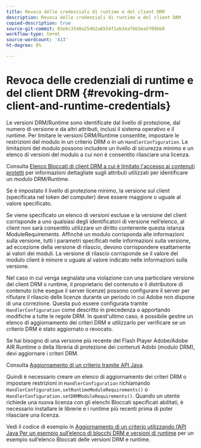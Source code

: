 ```yaml
---
title: Revoca delle credenziali di runtime e del client DRM
description: Revoca delle credenziali di runtime e del client DRM
copied-description: true
source-git-commit: 02ebc3548a254b2a6554f1ab34afbb3ea5f09bb8
workflow-type: tm+mt
source-wordcount: '413'
ht-degree: 0%

---
```


# Revoca delle credenziali di runtime e del client DRM {#revoking-drm-client-and-runtime-credentials}

Le versioni DRM/Runtime sono identificate dal livello di protezione, dal numero di versione e da altri attributi, inclusi il sistema operativo e il runtime. Per limitare le versioni DRM/Runtime consentite, impostare le restrizioni del modulo in un criterio DRM o in un `HandlerConfiguration`. Le limitazioni del modulo possono includere un livello di sicurezza minimo e un elenco di versioni del modulo a cui non è consentito rilasciare una licenza.

Consulta [Elenco Bloccati di client DRM a cui è limitato l&#39;accesso ai contenuti protetti](../../protecting-content/introduction/usage-rules/runtime-application-restrictions/blocklist-drm-clients.md) per informazioni dettagliate sugli attributi utilizzati per identificare un modulo DRM/Runtime.

Se è impostato il livello di protezione minimo, la versione sul client (specificata nel token del computer) deve essere maggiore o uguale al valore specificato.

Se viene specificato un elenco di versioni escluse e la versione del client corrisponde a uno qualsiasi degli identificatori di versione nell’elenco, al client non sarà consentito utilizzare un diritto contenente questa istanza ModuleRequirements. Affinché un modulo corrisponda alle informazioni sulla versione, tutti i parametri specificati nelle informazioni sulla versione, ad eccezione della versione di rilascio, devono corrispondere esattamente ai valori dei moduli. La versione di rilascio corrisponde se il valore del modulo client è minore o uguale al valore indicato nelle informazioni sulla versione.

Nel caso in cui venga segnalata una violazione con una particolare versione del client DRM o runtime, il proprietario del contenuto e il distributore di contenuto (che esegue il server licenze) possono configurare il server per rifiutare il rilascio delle licenze durante un periodo in cui Adobe non dispone di una correzione. Questa può essere configurata tramite `HandlerConfiguration` come descritto in precedenza o apportando modifiche a tutte le regole DRM. In quest&#39;ultimo caso, è possibile gestire un elenco di aggiornamento dei criteri DRM e utilizzarlo per verificare se un criterio DRM è stato aggiornato o revocato.

Se hai bisogno di una versione più recente del Flash Player Adobe/Adobe AIR Runtime o della libreria di protezione dei contenuti Adobi (modulo DRM), devi aggiornare i criteri DRM.

Consulta [Aggiornamento di un criterio tramite API Java](../../protecting-content/working-policies-overview/updating-policy-using-java-api.md).

Quindi è necessario creare un elenco di aggiornamento dei criteri DRM o impostare restrizioni in `HandlerConfiguration` richiamando `HandlerConfiguration.setRuntimeModuleRequirements()` o `HandlerConfiguration.setDRMModuleRequirements()`. Quando un utente richiede una nuova licenza con gli elenchi Bloccati specificati abilitati, è necessario installare le librerie e i runtime più recenti prima di poter rilasciare una licenza.

Vedi il codice di esempio in [Aggiornamento di un criterio utilizzando l’API Java Per un esempio sull’elenco di blocchi DRM e versioni di runtime](../../protecting-content/working-policies-overview/updating-policy-using-java-api.md) per un esempio sull’elenco Bloccati delle versioni DRM e runtime.
